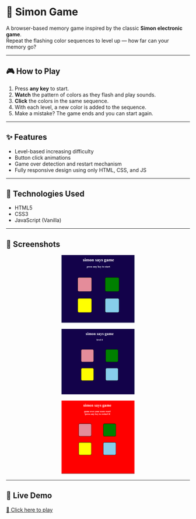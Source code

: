 # 🧠 Simon Game

A browser-based memory game inspired by the classic **Simon electronic game**.  
Repeat the flashing color sequences to level up — how far can your memory go?

---

## 🎮 How to Play

1. Press **any key** to start.
2. **Watch** the pattern of colors as they flash and play sounds.
3. **Click** the colors in the same sequence.
4. With each level, a new color is added to the sequence.
5. Make a mistake? The game ends and you can start again.

---

## ✨ Features

- Level-based increasing difficulty
- Button click animations
- Game over detection and restart mechanism
- Fully responsive design using only HTML, CSS, and JS

---

## 🔧 Technologies Used

- HTML5
- CSS3
- JavaScript (Vanilla)

---

## 📸 Screenshots

<p align="center">
  <img src="./photo1.png" alt="Simon Game Home" width="200"/>
</p>
<p align="center">
  <img src="./photo2.png" alt="Simon Game In-Game" width="200"/>
</p>
<p align="center">
  <img src="./photo3.png" alt="Simon Game Over" width="200"/>
</p>

---

## 🚀 Live Demo

[🔗 Click here to play](https://ikshasingh.github.io/simon-game/)  

